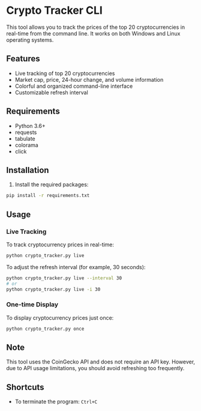 # Crypto Tracker CLI

This tool allows you to track the prices of the top 20 cryptocurrencies in real-time from the command line. It works on both Windows and Linux operating systems.

## Features

- Live tracking of top 20 cryptocurrencies
- Market cap, price, 24-hour change, and volume information
- Colorful and organized command-line interface
- Customizable refresh interval

## Requirements

- Python 3.6+
- requests
- tabulate
- colorama
- click

## Installation

1. Install the required packages:

```bash
pip install -r requirements.txt
```

## Usage

### Live Tracking

To track cryptocurrency prices in real-time:

```bash
python crypto_tracker.py live
```

To adjust the refresh interval (for example, 30 seconds):

```bash
python crypto_tracker.py live --interval 30
# or
python crypto_tracker.py live -i 30
```

### One-time Display

To display cryptocurrency prices just once:

```bash
python crypto_tracker.py once
```

## Note

This tool uses the CoinGecko API and does not require an API key. However, due to API usage limitations, you should avoid refreshing too frequently.

## Shortcuts

- To terminate the program: `Ctrl+C`
